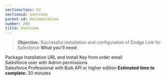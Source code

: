 ```yaml
---
sectionclass: h2
sectionid: overview
parent-id: documentation
number: 200
title: Overview
---
```

>**Objective:** Successful installation and configuration of Dodge Link for Salesforce
**What you'll need:**

Package Installation URL and Install Key from order email  
Salesforce user with Admin permissions  
Salesforce Professional with Bulk API or higher edition
**Estimated time to complete:** 30 minutes
